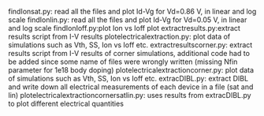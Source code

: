 findIonsat.py: read all the files and plot Id-Vg for Vd=0.86 V, in linear and log scale
findIonlin.py: read all the files and plot Id-Vg for Vd=0.05 V, in linear and log scale
findIonIoff.py:plot Ion vs Ioff plot
extractresults.py:extract results script from I-V results
plotelectricalextraction.py: plot data of simulations such as Vth, SS, Ion vs Ioff etc.
extractresultscorner.py: extract results script from I-V results of corner simulations, additional code had to be added since some name of files were wrongly written (missing Nfin parameter for 1e18 body doping)
plotelectricalextractioncorner.py: plot data of simulations such as Vth, SS, Ion vs Ioff etc.
extracDIBL.py: extract DIBL and write down all electrical measurements of each device in a file (sat and lin)
plotelectricalextractioncornersatlin.py: uses results from extracDIBL.py to plot different electrical quantities
